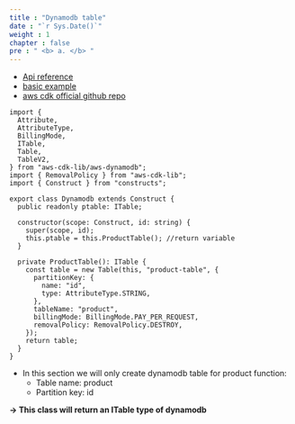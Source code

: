```yaml
---
title : "Dynamodb table"
date : "`r Sys.Date()`"
weight : 1
chapter : false
pre : " <b> a. </b> "
---
```


+ [Api reference](https://docs.aws.amazon.com/cdk/api/v2/docs/aws-cdk-lib.aws_dynamodb-readme.html)
+ [basic example](https://github.com/bobbyhadz/aws-cdk-dynamodb-table/blob/cdk-v2/lib/cdk-starter-stack.ts)
+ [aws cdk official github repo](https://github.com/aws/aws-cdk/blob/main/packages/aws-cdk-lib/aws-dynamodb/lib/table.ts)

``` 
import {
  Attribute,
  AttributeType,
  BillingMode,
  ITable,
  Table,
  TableV2,
} from "aws-cdk-lib/aws-dynamodb";
import { RemovalPolicy } from "aws-cdk-lib";
import { Construct } from "constructs";

export class Dynamodb extends Construct {
  public readonly ptable: ITable;

  constructor(scope: Construct, id: string) {
    super(scope, id);
    this.ptable = this.ProductTable(); //return variable
  }

  private ProductTable(): ITable {
    const table = new Table(this, "product-table", {
      partitionKey: {
        name: "id",
        type: AttributeType.STRING,
      },
      tableName: "product",
      billingMode: BillingMode.PAY_PER_REQUEST,
      removalPolicy: RemovalPolicy.DESTROY,
    });
    return table;
  }
}

```
- In this section we will only create dynamodb table for product function: 
    + Table name: product
    + Partition key: id

**-> This class will return an ITable type of dynamodb**